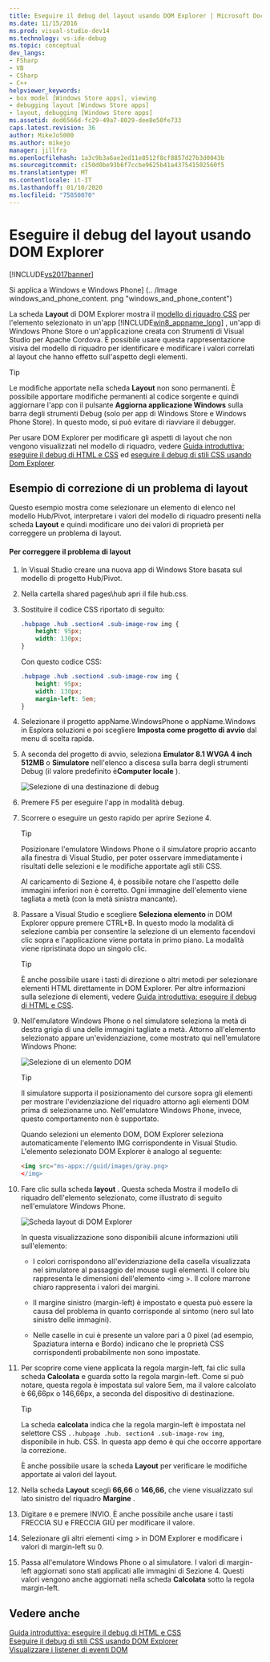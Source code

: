 ```yaml
---
title: Eseguire il debug del layout usando DOM Explorer | Microsoft Docs
ms.date: 11/15/2016
ms.prod: visual-studio-dev14
ms.technology: vs-ide-debug
ms.topic: conceptual
dev_langs:
- FSharp
- VB
- CSharp
- C++
helpviewer_keywords:
- box model [Windows Store apps], viewing
- debugging layout [Windows Store apps]
- layout, debugging [Windows Store apps]
ms.assetid: ded6566d-fc29-49a7-8029-dee8e50fe733
caps.latest.revision: 36
author: MikeJo5000
ms.author: mikejo
manager: jillfra
ms.openlocfilehash: 1a3c9b3a6ae2ed11e8512f8cf8857d27b3d0043b
ms.sourcegitcommit: c150d0be93b6f7ccbe9625b41a437541502560f5
ms.translationtype: MT
ms.contentlocale: it-IT
ms.lasthandoff: 01/10/2020
ms.locfileid: "75850070"
---
```

# <a name="debug-layout-using-dom-explorer"></a>Eseguire il debug del layout usando DOM Explorer
[!INCLUDE[vs2017banner](../includes/vs2017banner.md)]

Si applica a Windows e Windows Phone] (.. /Image windows_and_phone_content. png "windows_and_phone_content")  
  
 La scheda **Layout** di DOM Explorer mostra il [modello di riquadro CSS](https://www.w3.org/TR/CSS2/box.html) per l'elemento selezionato in un'app [!INCLUDE[win8_appname_long](../includes/win8-appname-long-md.md)] , un'app di Windows Phone Store o un'applicazione creata con Strumenti di Visual Studio per Apache Cordova. È possibile usare questa rappresentazione visiva del modello di riquadro per identificare e modificare i valori correlati al layout che hanno effetto sull'aspetto degli elementi.  
  
> [!TIP]
> Le modifiche apportate nella scheda **Layout** non sono permanenti. È possibile apportare modifiche permanenti al codice sorgente e quindi aggiornare l'app con il pulsante **Aggiorna applicazione Windows** sulla barra degli strumenti Debug (solo per app di Windows Store e Windows Phone Store). In questo modo, si può evitare di riavviare il debugger.  
  
 Per usare DOM Explorer per modificare gli aspetti di layout che non vengono visualizzati nel modello di riquadro, vedere [Guida introduttiva: eseguire il debug di HTML e CSS](../debugger/quickstart-debug-html-and-css.md) ed [eseguire il debug di stili CSS usando Dom Explorer](../debugger/debug-css-styles-using-dom-explorer.md).  
  
## <a name="example-of-fixing-a-layout-issue"></a>Esempio di correzione di un problema di layout  
 Questo esempio mostra come selezionare un elemento di elenco nel modello Hub/Pivot, interpretare i valori del modello di riquadro presenti nella scheda **Layout** e quindi modificare uno dei valori di proprietà per correggere un problema di layout.  
  
#### <a name="to-fix-the-layout-issue"></a>Per correggere il problema di layout  
  
1. In Visual Studio creare una nuova app di Windows Store basata sul modello di progetto Hub/Pivot.  
  
2. Nella cartella shared pages\hub apri il file hub.css.  
  
3. Sostituire il codice CSS riportato di seguito:  
  
    ```css  
    .hubpage .hub .section4 .sub-image-row img {  
        height: 95px;  
        width: 130px;  
    }  
    ```  
  
     Con questo codice CSS:  
  
    ```css  
    .hubpage .hub .section4 .sub-image-row img {  
        height: 95px;  
        width: 130px;  
        margin-left: 5em;  
    }  
    ```  
  
4. Selezionare il progetto appName.WindowsPhone o appName.Windows in Esplora soluzioni e poi scegliere **Imposta come progetto di avvio** dal menu di scelta rapida.  
  
5. A seconda del progetto di avvio, seleziona **Emulator 8.1 WVGA 4 inch 512MB** o **Simulatore** nell'elenco a discesa sulla barra degli strumenti Debug (il valore predefinito è**Computer locale** ).  
  
     ![Selezione di una destinazione di debug](../debugger/media/js-dom-debug-target-emu.png "JS_DOM_Debug_Target_Emu")  
  
6. Premere F5 per eseguire l'app in modalità debug.  
  
7. Scorrere o eseguire un gesto rapido per aprire Sezione 4.  
  
    > [!TIP]
    > Posizionare l'emulatore Windows Phone o il simulatore proprio accanto alla finestra di Visual Studio, per poter osservare immediatamente i risultati delle selezioni e le modifiche apportate agli stili CSS.  
  
     Al caricamento di Sezione 4, è possibile notare che l'aspetto delle immagini inferiori non è corretto. Ogni immagine dell'elemento viene tagliata a metà (con la metà sinistra mancante).  
  
8. Passare a Visual Studio e scegliere **Seleziona elemento** in DOM Explorer oppure premere CTRL+B. In questo modo la modalità di selezione cambia per consentire la selezione di un elemento facendovi clic sopra e l'applicazione viene portata in primo piano. La modalità viene ripristinata dopo un singolo clic.  
  
    > [!TIP]
    > È anche possibile usare i tasti di direzione o altri metodi per selezionare elementi HTML direttamente in DOM Explorer. Per altre informazioni sulla selezione di elementi, vedere [Guida introduttiva: eseguire il debug di HTML e CSS](../debugger/quickstart-debug-html-and-css.md).  
  
9. Nell'emulatore Windows Phone o nel simulatore seleziona la metà di destra grigia di una delle immagini tagliate a metà. Attorno all'elemento selezionato appare un'evidenziazione, come mostrato qui nell'emulatore Windows Phone:  
  
     ![Selezione di un elemento DOM](../debugger/media/js-css-layout-select.png "JS_CSS_Layout_Select")  
  
    > [!TIP]
    > Il simulatore supporta il posizionamento del cursore sopra gli elementi per mostrare l'evidenziazione del riquadro attorno agli elementi DOM prima di selezionarne uno. Nell'emulatore Windows Phone, invece, questo comportamento non è supportato.  
  
     Quando selezioni un elemento DOM, DOM Explorer seleziona automaticamente l'elemento IMG corrispondente in Visual Studio. L'elemento selezionato DOM Explorer è analogo al seguente:  
  
    ```html  
    <img src="ms-appx://guid/images/gray.png>   
    </img>  
    ```  
  
10. Fare clic sulla scheda **layout** . Questa scheda Mostra il modello di riquadro dell'elemento selezionato, come illustrato di seguito nell'emulatore Windows Phone.  
  
     ![Scheda layout di DOM Explorer](../debugger/media/js-css-layout.png "JS_CSS_Layout")  
  
     In questa visualizzazione sono disponibili alcune informazioni utili sull'elemento:  
  
    - I colori corrispondono all'evidenziazione della casella visualizzata nel simulatore al passaggio del mouse sugli elementi. Il colore blu rappresenta le dimensioni dell'elemento \<img >. Il colore marrone chiaro rappresenta i valori dei margini.  
  
    - Il margine sinistro (margin-left) è impostato e questa può essere la causa del problema in quanto corrisponde al sintomo (nero sul lato sinistro delle immagini).  
  
    - Nelle caselle in cui è presente un valore pari a 0 pixel (ad esempio, Spaziatura interna e Bordo) indicano che le proprietà CSS corrispondenti probabilmente non sono impostate.  
  
11. Per scoprire come viene applicata la regola margin-left, fai clic sulla scheda **Calcolata** e guarda sotto la regola margin-left. Come si può notare, questa regola è impostata sul valore 5em, ma il valore calcolato è 66,66px o 146,66px, a seconda del dispositivo di destinazione.  
  
    > [!TIP]
    > La scheda **calcolata** indica che la regola margin-left è impostata nel selettore CSS `..hubpage .hub. section4 .sub-image-row img`, disponibile in hub. CSS. In questa app demo è qui che occorre apportare la correzione.  
  
     È anche possibile usare la scheda **Layout** per verificare le modifiche apportate ai valori del layout.  
  
12. Nella scheda **Layout** scegli **66,66** o **146,66**, che viene visualizzato sul lato sinistro del riquadro **Margine** .  
  
13. Digitare `0` e premere INVIO. È anche possibile anche usare i tasti FRECCIA SU e FRECCIA GIÙ per modificare il valore.  
  
14. Selezionare gli altri elementi \<img > in DOM Explorer e modificare i valori di margin-left su 0.  
  
15. Passa all'emulatore Windows Phone o al simulatore. I valori di margin-left aggiornati sono stati applicati alle immagini di Sezione 4. Questi valori vengono anche aggiornati nella scheda **Calcolata** sotto la regola margin-left.  
  
## <a name="see-also"></a>Vedere anche  
 [Guida introduttiva: eseguire il debug di HTML e CSS](../debugger/quickstart-debug-html-and-css.md)   
 [Eseguire il debug di stili CSS usando DOM Explorer](../debugger/debug-css-styles-using-dom-explorer.md)   
 [Visualizzare i listener di eventi DOM](../debugger/view-dom-event-listeners.md)
